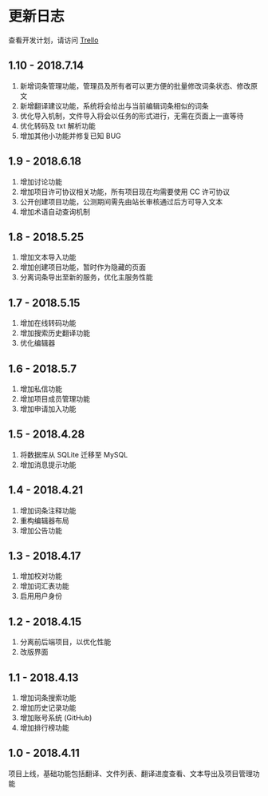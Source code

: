 # 更新日志
查看开发计划，请访问 [Trello](https://trello.com/b/jdoIGajS/paratranz-%E5%B9%B3%E5%8F%B0%E5%BC%80%E5%8F%91%E8%AE%A1%E5%88%92)

## 1.10 - 2018.7.14
1. 新增词条管理功能，管理员及所有者可以更方便的批量修改词条状态、修改原文
2. 新增翻译建议功能，系统将会给出与当前编辑词条相似的词条
3. 优化导入机制，文件导入将会以任务的形式进行，无需在页面上一直等待
4. 优化转码及 txt 解析功能
5. 增加其他小功能并修复已知 BUG

## 1.9 - 2018.6.18
1. 增加讨论功能
2. 增加项目许可协议相关功能，所有项目现在均需要使用 CC 许可协议
3. 公开创建项目功能，公测期间需先由站长审核通过后方可导入文本
4. 增加术语自动查询机制

## 1.8 - 2018.5.25
1. 增加文本导入功能
2. 增加创建项目功能，暂时作为隐藏的页面
3. 分离词条导出至新的服务，优化主服务性能

## 1.7 - 2018.5.15
1. 增加在线转码功能
2. 增加搜索历史翻译功能
3. 优化编辑器

## 1.6 - 2018.5.7
1. 增加私信功能
2. 增加项目成员管理功能
3. 增加申请加入功能

## 1.5 - 2018.4.28
1. 将数据库从 SQLite 迁移至 MySQL
2. 增加消息提示功能

## 1.4 - 2018.4.21
1. 增加词条注释功能
2. 重构编辑器布局
3. 增加公告功能

## 1.3 - 2018.4.17
1. 增加校对功能
2. 增加词汇表功能
3. 启用用户身份

## 1.2 - 2018.4.15
1. 分离前后端项目，以优化性能
2. 改版界面

## 1.1 - 2018.4.13
1. 增加词条搜索功能
2. 增加历史记录功能
3. 增加账号系统 (GitHub)
4. 增加排行榜功能

## 1.0 - 2018.4.11
项目上线，基础功能包括翻译、文件列表、翻译进度查看、文本导出及项目管理功能
